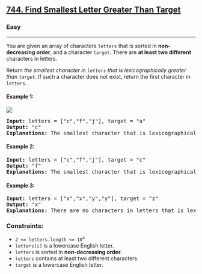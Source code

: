 ## [744. Find Smallest Letter Greater Than Target](https://leetcode.com/problems/find-smallest-letter-greater-than-target/)
### Easy
<hr/>
You are given an array of characters <code>letters</code> that is sorted in <strong>non-decreasing order</strong>, and a character <code>target</code>. There are <strong>at least two different</strong> characters in letters.

Return <em>the smallest character in <code>letters</code> that is lexicographically greater than <code>target</code></em>. If such a character does not exist, return the first character in <code>letters</code>.

#### Example 1:
<img src="https://assets.leetcode.com/uploads/2019/02/14/116_sample.png" width="auto" />
<pre>
<strong>Input:</strong> letters = ["c","f","j"], target = "a"
<strong>Output:</strong> "c"
<strong>Explanations:</strong> The smallest character that is lexicographically greater than 'a' in letters is 'c'.
</pre>

#### Example 2:
<pre>
<strong>Input:</strong> letters = ["c","f","j"], target = "c"
<strong>Output:</strong> "f"
<strong>Explanations:</strong> The smallest character that is lexicographically greater than 'c' in letters is 'f'.
</pre>

#### Example 3:
<pre>
<strong>Input:</strong> letters = ["x","x","y","y"], target = "z"
<strong>Output:</strong> "x"
<strong>Explanations:</strong> There are no characters in letters that is lexicographically greater than 'z' so we return letters[0].
</pre>

### Constraints:
* <code>2 &lt;= letters.length &lt;= 10<sup>4</sup></code>
* <code>letters[i]</code> is a lowercase English letter.
* <code>letters</code> is sorted in <strong>non-decreasing order</strong>.
* <code>letters</code> contains at least two different characters.
* <code>target</code> is a lowercase English letter.
